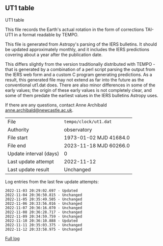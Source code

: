 
## UT1 table

UT1 table

This file records the Earth's actual rotation in the form of
corrections TAI-UT1 in a format readable by TEMPO.

This file is generated from Astropy's parsing of the IERS
bulletins. It should be updated approximately monthly, and it
includes the IERS predictions covering about a year after the
publication date.

This differs slightly from the version traditionally distributed
with TEMPO - that is generated by a combination of a perl script
parsing the output from the IERS web form and a custom C program
generating predictions. As a result, this generated file may not
extend as far into the future as the conventional ut1.dat does.
There are also minor differences in some of the early values; the
origin of these early values is not completely clear, and some of
them predate the earliest values in the IERS bulletins Astropy uses.

If there are any questions, contact Anne Archibald
<anne.archibald@newcastle.ac.uk>.

|     |     |
|:--- |:--- |
| File | `tempo/clock/ut1.dat` |
| Authority | observatory |
| File start | 1973-01-02 MJD 41684.0 |
| File end | 2023-11-18 MJD 60266.0 |
| Update interval (days) | 0 |
| Last update attempt | 2022-11-12 |
| Last update result | Unchanged |

Log entries from the last few update attempts:
```
2022-11-03 20:29:02.697 - Updated
2022-11-04 20:36:50.815 - Unchanged
2022-11-05 20:35:49.505 - Unchanged
2022-11-06 20:33:56.016 - Unchanged
2022-11-07 20:36:16.070 - Unchanged
2022-11-08 20:36:28.717 - Unchanged
2022-11-09 20:34:59.759 - Unchanged
2022-11-10 20:36:10.888 - Updated
2022-11-11 20:35:03.375 - Unchanged
2022-11-12 20:33:58.975 - Unchanged
```
[Full log](https://raw.githubusercontent.com/ipta/pulsar-clock-corrections/main/log/tempo/clock/ut1.dat.log)
